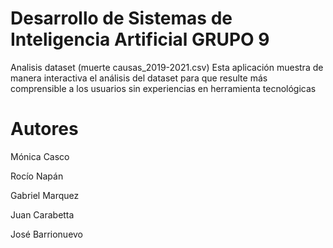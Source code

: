 # Desarrollo de Sistemas de Inteligencia Artificial GRUPO 9
Analisis dataset (muerte causas_2019-2021.csv)
Esta aplicación muestra de manera interactiva el análisis del dataset para que resulte más comprensible a los usuarios sin experiencias en herramienta tecnológicas

# Autores
Mónica Casco

Rocío Napán 

Gabriel Marquez 

Juan Carabetta

José Barrionuevo
